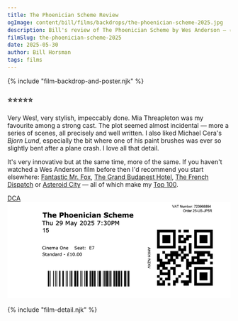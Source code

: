 ```yaml
---
title: The Phoenician Scheme Review
ogImage: content/bill/films/backdrops/the-phoenician-scheme-2025.jpg
description: Bill's review of The Phoenician Scheme by Wes Anderson — ⭐⭐⭐⭐⭐ 
filmSlug: the-phoenician-scheme-2025
date: 2025-05-30
author: Bill Horsman
tags: films
---
```


{% include "film-backdrop-and-poster.njk" %}

### ⭐⭐⭐⭐⭐

Very Wes!, very stylish, impeccably done. Mia Threapleton was my favourite among a strong cast. The plot seemed almost incidental — more a series of scenes, all precisely and well written. I also liked Michael Cera's _Bjorn Lund_, especially the bit where one of his paint brushes was ever so slightly bent after a plane crash. I love all that detail. 

It's very innovative but at the same time, more of the same. If you haven't watched a Wes Anderson film before then I'd  recommend you start elsewhere: [Fantastic Mr. Fox](/bill/films/fantastic-mr-fox-2009), [The Grand Budapest Hotel](/bill/films/the-grand-budapest-hotel-2014), [The French Dispatch](/bill/films/the-french-dispatch-2021) or [Asteroid City](/bill/films/asteroid-city-2023) — all of which make my [Top 100](/bill/films).

<section class="ticket-stub">
  <a href="https://www.dca.org.uk/">
    <span>DCA</span>
    <img src="ticket.png" alt="Ticket stub for seat E7 in the DCA's cinema one on 29 May 2025">
  </a>
</section>

{% include "film-detail.njk" %}

